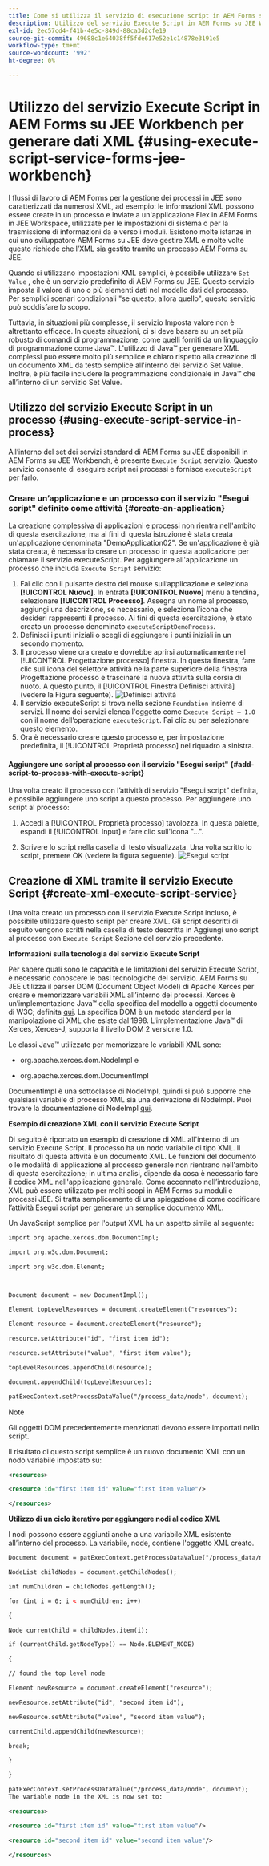 ```yaml
---
title: Come si utilizza il servizio di esecuzione script in AEM Forms su JEE Workbench per generare dati XML?
description: Utilizzo del servizio Execute Script in AEM Forms su JEE Workbench per generare dati XML
exl-id: 2ec57cd4-f41b-4e5c-849d-88ca3d2cfe19
source-git-commit: 49688c1e64038ff5fde617e52e1c14878e3191e5
workflow-type: tm+mt
source-wordcount: '992'
ht-degree: 0%

---
```


# Utilizzo del servizio Execute Script in AEM Forms su JEE Workbench per generare dati XML {#using-execute-script-service-forms-jee-workbench}

I flussi di lavoro di AEM Forms per la gestione dei processi in JEE sono caratterizzati da numerosi XML, ad esempio: le informazioni XML possono essere create in un processo e inviate a un&#39;applicazione Flex in AEM Forms in JEE Workspace, utilizzate per le impostazioni di sistema o per la trasmissione di informazioni da e verso i moduli. Esistono molte istanze in cui uno sviluppatore AEM Forms su JEE deve gestire XML e molte volte questo richiede che l’XML sia gestito tramite un processo AEM Forms su JEE.

Quando si utilizzano impostazioni XML semplici, è possibile utilizzare `Set Value` , che è un servizio predefinito di AEM Forms su JEE. Questo servizio imposta il valore di uno o più elementi dati nel modello dati del processo. Per semplici scenari condizionali &quot;se questo, allora quello&quot;, questo servizio può soddisfare lo scopo.

Tuttavia, in situazioni più complesse, il servizio Imposta valore non è altrettanto efficace. In queste situazioni, ci si deve basare su un set più robusto di comandi di programmazione, come quelli forniti da un linguaggio di programmazione come Java™. L&#39;utilizzo di Java™ per generare XML complessi può essere molto più semplice e chiaro rispetto alla creazione di un documento XML da testo semplice all&#39;interno del servizio Set Value. Inoltre, è più facile includere la programmazione condizionale in Java™ che all’interno di un servizio Set Value.

## Utilizzo del servizio Execute Script in un processo {#using-execute-script-service-in-process}

All’interno del set dei servizi standard di AEM Forms su JEE disponibili in AEM Forms su JEE Workbench, è presente `Execute Script` servizio. Questo servizio consente di eseguire script nei processi e fornisce `executeScript` per farlo.

### Creare un’applicazione e un processo con il servizio &quot;Esegui script&quot; definito come attività {#create-an-application}

La creazione complessiva di applicazioni e processi non rientra nell&#39;ambito di questa esercitazione, ma ai fini di questa istruzione è stata creata un&#39;applicazione denominata &quot;DemoApplication02&quot;. Se un&#39;applicazione è già stata creata, è necessario creare un processo in questa applicazione per chiamare il servizio executeScript. Per aggiungere all&#39;applicazione un processo che includa `Execute Script` servizio:

1. Fai clic con il pulsante destro del mouse sull’applicazione e seleziona **[!UICONTROL Nuovo]**. In entrata **[!UICONTROL Nuovo]** menu a tendina, selezionare **[!UICONTROL Processo]**. Assegna un nome al processo, aggiungi una descrizione, se necessario, e seleziona l’icona che desideri rappresenti il processo. Ai fini di questa esercitazione, è stato creato un processo denominato  `executeScriptDemoProcess`.
1. Definisci i punti iniziali o scegli di aggiungere i punti iniziali in un secondo momento.
1. Il processo viene ora creato e dovrebbe aprirsi automaticamente nel [!UICONTROL Progettazione processo] finestra. In questa finestra, fare clic sull&#39;icona del selettore attività nella parte superiore della finestra Progettazione processo e trascinare la nuova attività sulla corsia di nuoto. A questo punto, il [!UICONTROL Finestra Definisci attività] (vedere la Figura seguente).
   ![Definisci attività](assets/define-activity.jpg)
1. Il servizio executeScript si trova nella sezione `Foundation` insieme di servizi. Il nome dei servizi elenca l&#39;oggetto come `Execute Script – 1.0` con il nome dell’operazione `executeScript`. Fai clic su per selezionare questo elemento.
1. Ora è necessario creare questo processo e, per impostazione predefinita, il [!UICONTROL Proprietà processo] nel riquadro a sinistra.

#### Aggiungere uno script al processo con il servizio &quot;Esegui script&quot; {#add-script-to-process-with-execute-script}

Una volta creato il processo con l’attività di servizio &quot;Esegui script&quot; definita, è possibile aggiungere uno script a questo processo. Per aggiungere uno script al processo:

1. Accedi a [!UICONTROL Proprietà processo] tavolozza. In questa palette, espandi il [!UICONTROL Input] e fare clic sull&#39;icona &quot;...&quot;.

1. Scrivere lo script nella casella di testo visualizzata. Una volta scritto lo script, premere OK (vedere la figura seguente).
   ![Esegui script](assets/execute-script.jpg)

## Creazione di XML tramite il servizio Execute Script {#create-xml-execute-script-service}

Una volta creato un processo con il servizio Execute Script incluso, è possibile utilizzare questo script per creare XML. Gli script descritti di seguito vengono scritti nella casella di testo descritta in Aggiungi uno script al processo con `Execute Script` Sezione del servizio precedente.

**Informazioni sulla tecnologia del servizio Execute Script**

Per sapere quali sono le capacità e le limitazioni del servizio Execute Script, è necessario conoscere le basi tecnologiche del servizio. AEM Forms su JEE utilizza il parser DOM (Document Object Model) di Apache Xerces per creare e memorizzare variabili XML all’interno dei processi. Xerces è un’implementazione Java™ della specifica del modello a oggetti documento di W3C; definita [qui](https://dom.spec.whatwg.org/). La specifica DOM è un metodo standard per la manipolazione di XML che esiste dal 1998. L&#39;implementazione Java™ di Xerces, Xerces-J, supporta il livello DOM 2 versione 1.0.

Le classi Java™ utilizzate per memorizzare le variabili XML sono:

* org.apache.xerces.dom.NodeImpl e

* org.apache.xerces.dom.DocumentImpl

DocumentImpl è una sottoclasse di NodeImpl, quindi si può supporre che qualsiasi variabile di processo XML sia una derivazione di NodeImpl. Puoi trovare la documentazione di NodeImpl [qui](https://xerces.apache.org/xerces-j/apiDocs/org/apache/xerces/dom/NodeImpl.html).

**Esempio di creazione XML con il servizio Execute Script**

Di seguito è riportato un esempio di creazione di XML all&#39;interno di un servizio Execute Script. Il processo ha un nodo variabile di tipo XML. Il risultato di questa attività è un documento XML. Le funzioni del documento o le modalità di applicazione al processo generale non rientrano nell&#39;ambito di questa esercitazione; in ultima analisi, dipende da cosa è necessario fare il codice XML nell&#39;applicazione generale. Come accennato nell’introduzione, XML può essere utilizzato per molti scopi in AEM Forms su moduli e processi JEE. Si tratta semplicemente di una spiegazione di come codificare l’attività Esegui script per generare un semplice documento XML.

Un JavaScript semplice per l&#39;output XML ha un aspetto simile al seguente:

```xml
import org.apache.xerces.dom.DocumentImpl;

import org.w3c.dom.Document;

import org.w3c.dom.Element;



Document document = new DocumentImpl();

Element topLevelResources = document.createElement("resources");

Element resource = document.createElement("resource");

resource.setAttribute("id", "first item id");

resource.setAttribute("value", "first item value");

topLevelResources.appendChild(resource);

document.appendChild(topLevelResources);

patExecContext.setProcessDataValue("/process_data/node", document);
```

>[!NOTE]
>
>Gli oggetti DOM precedentemente menzionati devono essere importati nello script.

Il risultato di questo script semplice è un nuovo documento XML con un nodo variabile impostato su:

```xml
<resources>

<resource id="first item id" value="first item value"/>

</resources>
```

**Utilizzo di un ciclo iterativo per aggiungere nodi al codice XML**

I nodi possono essere aggiunti anche a una variabile XML esistente all’interno del processo. La variabile, node, contiene l&#39;oggetto XML creato.

```xml
Document document = patExecContext.getProcessDataValue("/process_data/node");

NodeList childNodes = document.getChildNodes();

int numChildren = childNodes.getLength();

for (int i = 0; i < numChildren; i++)

{

Node currentChild = childNodes.item(i);

if (currentChild.getNodeType() == Node.ELEMENT_NODE)

{

// found the top level node

Element newResource = document.createElement("resource");

newResource.setAttribute("id", "second item id");

newResource.setAttribute("value", "second item value");

currentChild.appendChild(newResource);

break;

}

}

patExecContext.setProcessDataValue("/process_data/node", document);
The variable node in the XML is now set to:

<resources> 

<resource id="first item id" value="first item value"/> 

<resource id="second item id" value="second item value"/> 

</resources>
```
